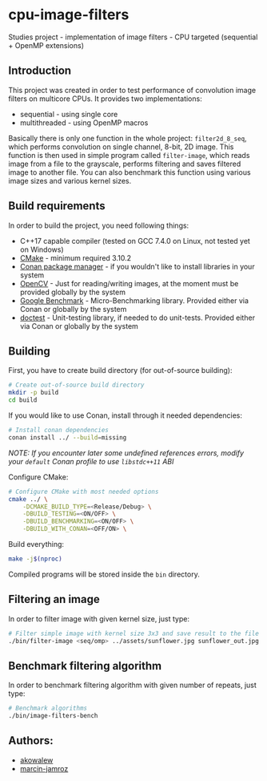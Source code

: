 # cpu-image-filters

Studies project - implementation of image filters - CPU targeted (sequential + OpenMP extensions)

## Introduction

This project was created in order to test performance of convolution image filters on multicore CPUs. It provides two implementations:

- sequential - using single core
- multithreaded - using OpenMP macros

Basically there is only one function in the whole project: `filter2d_8_seq`, which performs convolution on single channel, 8-bit, 2D image. This function is then used in simple program called `filter-image`, which reads image from a file to the grayscale, performs filtering and saves filtered image to another file. You can also benchmark this function using various image sizes and various kernel sizes.

## Build requirements

In order to build the project, you need following things:

- C++17 capable compiler (tested on GCC 7.4.0 on Linux, not tested yet on Windows)
- [CMake](https://cmake.org/download/) - minimum required 3.10.2
- [Conan package manager](https://conan.io/) - if you wouldn't like to install libraries in your system
- [OpenCV](https://opencv.org/) - Just for reading/writing images, at the moment must be provided globally by the system
- [Google Benchmark](https://github.com/google/benchmark) - Micro-Benchmarking library. Provided either via Conan or globally by the system
- [doctest](https://github.com/onqtam/doctest) - Unit-testing library, if needed to do unit-tests. Provided either via Conan or globally by the system

## Building

First, you have to create build directory (for out-of-source building):

```sh
# Create out-of-source build directory
mkdir -p build
cd build
```

If you would like to use Conan, install through it needed dependencies:

```sh
# Install conan dependencies
conan install ../ --build=missing
```

_NOTE: If you encounter later some undefined references errors, modify your `default` Conan profile to use `libstdc++11` ABI_

Configure CMake:

```sh
# Configure CMake with most needed options
cmake ../ \
	-DCMAKE_BUILD_TYPE=<Release/Debug> \
	-DBUILD_TESTING=<ON/OFF> \
	-DBUILD_BENCHMARKING=<ON/OFF> \
	-DBUILD_WITH_CONAN=<OFF/ON> \
```

Build everything:

```sh
make -j$(nproc)
```

Compiled programs will be stored inside the `bin` directory.

## Filtering an image

In order to filter image with given kernel size, just type:

```sh
# Filter simple image with kernel size 3x3 and save result to the file
./bin/filter-image <seq/omp> ../assets/sunflower.jpg sunflower_out.jpg 3
```

## Benchmark filtering algorithm

In order to benchmark filtering algorithm with given number of repeats, just type:

```sh
# Benchmark algorithms
./bin/image-filters-bench
```

## Authors:

- [akowalew](https://github.com/akowalew)
- [marcin-jamroz](https://github.com/marcin-jamroz)
